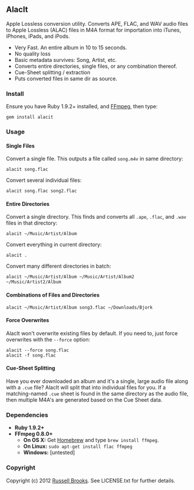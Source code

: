 ## AlacIt

Apple Lossless conversion utility.  Converts APE, FLAC, and WAV audio files to Apple Lossless (ALAC) files in M4A format for importation into iTunes, iPhones, iPads, and iPods.

* Very Fast. An entire album in 10 to 15 seconds.
* No quality loss
* Basic metadata survives: Song, Artist, etc.
* Converts entire directories, single files, or any combination thereof.
* Cue-Sheet splitting / extraction
* Puts converted files in same dir as source.

### Install

Ensure you have Ruby 1.9.2+ installed, and [FFmpeg](http://ffmpeg.org/), then type:

    gem install alacit

### Usage

#### Single Files

Convert a single file.  This outputs a file called `song.m4v` in same directory:

    alacit song.flac

Convert several individual files:

    alacit song.flac song2.flac

#### Entire Directories

Convert a single directory.  This finds and converts all `.ape`, `.flac`, and `.wav` files in that directory:

    alacit ~/Music/Artist/Album

Convert everything in current directory:

    alacit .

Convert many different directories in batch:

    alacit ~/Music/Artist/Album ~/Music/Artist/Album2 ~/Music/Artist2/Album

#### Combinations of Files and Directories

    alacit ~/Music/Artist/Album song3.flac ~/Downloads/Bjork

#### Force Overwrites

AlacIt won't overwrite existing files by default. If you need to, just force overwrites with the `--force` option:

    alacit --force song.flac
    alacit -f song.flac

#### Cue-Sheet Splitting

Have you ever downloaded an album and it's a single, large audio file along with a `.cue` file?  AlacIt will split that into individual files for you.  If a matching-named `.cue` sheet is found in the same directory as the audio file, then multiple M4A's are generated based on the Cue Sheet data.

### Dependencies

* **Ruby 1.9.2+**
* **FFmpeg 0.8.0+**
  * **On OS X:**  Get [Homebrew](http://mxcl.github.com/homebrew/) and type `brew install ffmpeg`.
  * **On Linux:** `sudo apt-get install flac ffmpeg`
  * **Windows:**  [untested]

### Copyright

Copyright (c) 2012 [Russell Brooks](http://russbrooks.com). See LICENSE.txt for further details.
